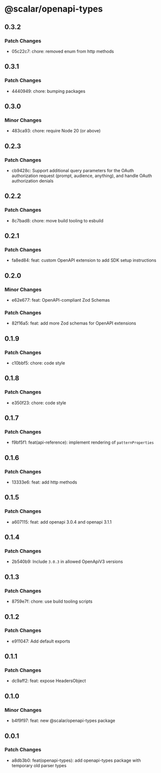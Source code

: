 # @scalar/openapi-types

## 0.3.2

### Patch Changes

- 05c22c7: chore: removed enum from http methods

## 0.3.1

### Patch Changes

- 4440949: chore: bumping packages

## 0.3.0

### Minor Changes

- 483ca93: chore: require Node 20 (or above)

## 0.2.3

### Patch Changes

- cb9428c: Support additional query parameters for the OAuth authorization request (prompt, audience, anything), and handle OAuth authorization denials

## 0.2.2

### Patch Changes

- 8c7bad8: chore: move build tooling to esbuild

## 0.2.1

### Patch Changes

- fa8ed84: feat: custom OpenAPI extension to add SDK setup instructions

## 0.2.0

### Minor Changes

- e62e677: feat: OpenAPI-compliant Zod Schemas

### Patch Changes

- 82f16a5: feat: add more Zod schemas for OpenAPI extensions

## 0.1.9

### Patch Changes

- c10bbf5: chore: code style

## 0.1.8

### Patch Changes

- e350f23: chore: code style

## 0.1.7

### Patch Changes

- f9bf5f1: feat(api-reference): implement rendering of `patternProperties`

## 0.1.6

### Patch Changes

- 13333e6: feat: add http methods

## 0.1.5

### Patch Changes

- a607115: feat: add openapi 3.0.4 and openapi 3.1.1

## 0.1.4

### Patch Changes

- 2b540b9: Include `3.0.3` in allowed OpenApiV3 versions

## 0.1.3

### Patch Changes

- 8759e7f: chore: use build tooling scripts

## 0.1.2

### Patch Changes

- e911047: Add default exports

## 0.1.1

### Patch Changes

- dc9aff2: feat: expose HeadersObject

## 0.1.0

### Minor Changes

- b4f9f97: feat: new @scalar/openapi-types package

## 0.0.1

### Patch Changes

- a8db3b0: feat(openapi-types): add openapi-types package with temporary old parser types
